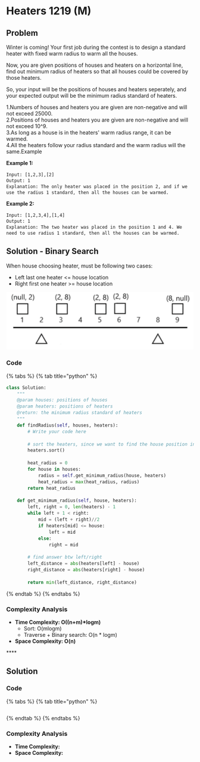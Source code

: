 # Heaters 1219 \(M\)

## Problem

Winter is coming! Your first job during the contest is to design a standard heater with fixed warm radius to warm all the houses.

Now, you are given positions of houses and heaters on a horizontal line, find out minimum radius of heaters so that all houses could be covered by those heaters.

So, your input will be the positions of houses and heaters seperately, and your expected output will be the minimum radius standard of heaters.

1.Numbers of houses and heaters you are given are non-negative and will not exceed 25000.  
2.Positions of houses and heaters you are given are non-negative and will not exceed 10^9.  
3.As long as a house is in the heaters' warm radius range, it can be warmed.  
4.All the heaters follow your radius standard and the warm radius will the same.Example

**Example 1:**

```text
Input: [1,2,3],[2]
Output: 1
Explanation: The only heater was placed in the position 2, and if we use the radius 1 standard, then all the houses can be warmed.
```

**Example 2:**

```text
Input: [1,2,3,4],[1,4]
Output: 1
Explanation: The two heater was placed in the position 1 and 4. We need to use radius 1 standard, then all the houses can be warmed.
```

## Solution - Binary Search

When house choosing heater, must be following two cases:

* Left last one heater &lt;= house location 
* Right first one heater &gt;= house location

![](../../../.gitbook/assets/screen-shot-2021-05-10-at-11.04.46-pm.png)

### Code

{% tabs %}
{% tab title="python" %}
```python
class Solution:
    """
    @param houses: positions of houses
    @param heaters: positions of heaters
    @return: the minimum radius standard of heaters
    """
    def findRadius(self, houses, heaters):
        # Write your code here
        
        # sort the heaters, since we want to find the house position inside heaters 
        heaters.sort()

        heat_radius = 0
        for house in houses:
            radius = self.get_minimum_radius(house, heaters)
            heat_radius = max(heat_radius, radius)
        return heat_radius
    
    def get_minimum_radius(self, house, heaters):
        left, right = 0, len(heaters) - 1
        while left + 1 < right:
            mid = (left + right)//2
            if heaters[mid] <= house:
                left = mid
            else:
                right = mid
        
        # find answer btw left/right
        left_distance = abs(heaters[left] - house)
        right_distance = abs(heaters[right] - house)

        return min(left_distance, right_distance)

```
{% endtab %}
{% endtabs %}

### Complexity Analysis

* **Time Complexity: O\(\(n+m\)\*logm\)**
  * Sort: O\(mlogm\)
  * Traverse + Binary search: O\(n \* logm\)
* **Space Complexity: O\(n\)**

\*\*\*\*

## Solution 

### Code

{% tabs %}
{% tab title="python" %}
```python

```
{% endtab %}
{% endtabs %}

### Complexity Analysis

* **Time Complexity:**
* **Space Complexity:**


